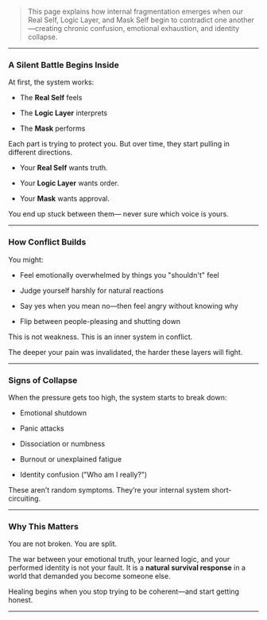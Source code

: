 

> This page explains how internal fragmentation emerges when our Real Self, Logic Layer, and Mask Self begin to contradict one another—creating chronic confusion, emotional exhaustion, and identity collapse.

---

### **A Silent Battle Begins Inside**

At first, the system works:

- The **Real Self** feels
    
- The **Logic Layer** interprets
    
- The **Mask** performs
    

Each part is trying to protect you. But over time, they start pulling in different directions.

- Your **Real Self** wants truth.
    
- Your **Logic Layer** wants order.
    
- Your **Mask** wants approval.
    

You end up stuck between them— never sure which voice is yours.

---

### **How Conflict Builds**

You might:

- Feel emotionally overwhelmed by things you "shouldn't" feel
    
- Judge yourself harshly for natural reactions
    
- Say yes when you mean no—then feel angry without knowing why
    
- Flip between people-pleasing and shutting down
    

This is not weakness. This is an inner system in conflict.

The deeper your pain was invalidated, the harder these layers will fight.

---

### **Signs of Collapse**

When the pressure gets too high, the system starts to break down:

- Emotional shutdown
    
- Panic attacks
    
- Dissociation or numbness
    
- Burnout or unexplained fatigue
    
- Identity confusion ("Who am I really?")
    

These aren’t random symptoms. They’re your internal system short-circuiting.

---

### **Why This Matters**

You are not broken. You are split.

The war between your emotional truth, your learned logic, and your performed identity is not your fault. It is a **natural survival response** in a world that demanded you become someone else.

Healing begins when you stop trying to be coherent—and start getting honest.

---

